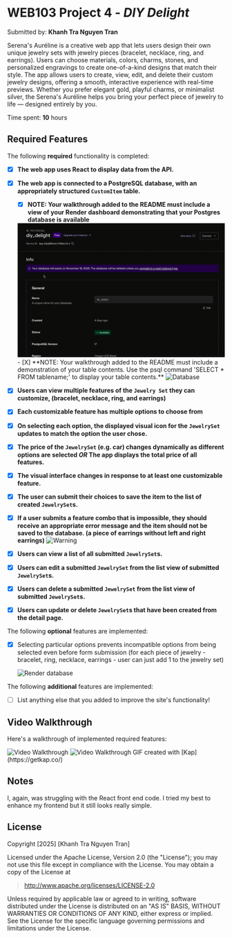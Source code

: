 # WEB103 Project 4 - *DIY Delight*

Submitted by: **Khanh Tra Nguyen Tran**

Serena's Auréline is a creative web app that lets users design their own unique jewelry sets with jewelry pieces (bracelet, necklace, ring, and earrings). Users can choose materials, colors, charms, stones, and personalized engravings to create one-of-a-kind designs that match their style. The app allows users to create, view, edit, and delete their custom jewelry designs, offering a smooth, interactive experience with real-time previews. Whether you prefer elegant gold, playful charms, or minimalist silver, the Serena's Auréline helps you bring your perfect piece of jewelry to life — designed entirely by you.

Time spent: **10** hours

## Required Features

The following **required** functionality is completed:

<!-- Make sure to check off completed functionality below -->
- [X] **The web app uses React to display data from the API.**
- [X] **The web app is connected to a PostgreSQL database, with an appropriately structured `CustomItem` table.**
  - [X]  **NOTE: Your walkthrough added to the README must include a view of your Render dashboard demonstrating that your Postgres database is available**
  <img src='Render.gif' title='Render database' width='' alt='Render database' />
  - [X]  **NOTE: Your walkthrough added to the README must include a demonstration of your table contents. Use the psql command 'SELECT * FROM tablename;' to display your table contents.**
  <img src='Database.gif' title='Database' width='' alt='Database' />
- [X] **Users can view **multiple** features of the `Jewelry Set` they can customize, (bracelet, necklace, ring, and earrings)**
- [X] **Each customizable feature has multiple options to choose from**
- [X] **On selecting each option, the displayed visual icon for the `JewelrySet` updates to match the option the user chose.**
- [X] **The price of the `JewelrySet` (e.g. car) changes dynamically as different options are selected *OR* The app displays the total price of all features.**
- [X] **The visual interface changes in response to at least one customizable feature.**
- [X] **The user can submit their choices to save the item to the list of created `JewelrySet`s.**
- [X] **If a user submits a feature combo that is impossible, they should receive an appropriate error message and the item should not be saved to the database. (a piece of earrings without left and right earrings)**
  <img src='warning.gif' title='Warning' width='' alt='Warning' />
- [X] **Users can view a list of all submitted `JewelrySet`s.**
- [X] **Users can edit a submitted `JewelrySet` from the list view of submitted `JewelrySet`s.**
- [X] **Users can delete a submitted `JewelrySet` from the list view of submitted `JewelrySet`s.**
- [X] **Users can update or delete `JewelrySet`s that have been created from the detail page.**


The following **optional** features are implemented:

- [X] Selecting particular options prevents incompatible options from being selected even before form submission (for each piece of jewelry - bracelet, ring, necklace, earrings - user can just add 1 to the jewelry set)

  <img src='Not_a_combination.gif' title='Render database' width='' alt='Render database' />

The following **additional** features are implemented:

- [ ] List anything else that you added to improve the site's functionality!

## Video Walkthrough

Here's a walkthrough of implemented required features:

<img src='DEMO.gif' title='Video Walkthrough' width='' alt='Video Walkthrough' />
<img src='DEMO2.gif' title='Video Walkthrough' width='' alt='Video Walkthrough' />
<!-- Replace this with whatever GIF tool you used! -->
GIF created with [Kap](https://getkap.co/)
<!-- Recommended tools:
[Kap](https://getkap.co/) for macOS
[ScreenToGif](https://www.screentogif.com/) for Windows
[peek](https://github.com/phw/peek) for Linux. -->

## Notes

I, again, was struggling with the React front end code. I tried my best to enhance my frontend but it still looks really simple.

## License

Copyright [2025] [Khanh Tra Nguyen Tran]

Licensed under the Apache License, Version 2.0 (the "License"); you may not use this file except in compliance with the License. You may obtain a copy of the License at

> http://www.apache.org/licenses/LICENSE-2.0

Unless required by applicable law or agreed to in writing, software distributed under the License is distributed on an "AS IS" BASIS, WITHOUT WARRANTIES OR CONDITIONS OF ANY KIND, either express or implied. See the License for the specific language governing permissions and limitations under the License.
